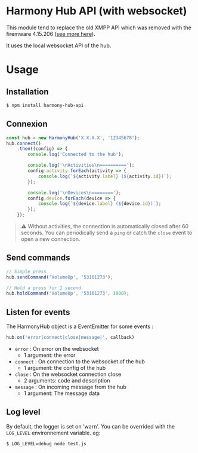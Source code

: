 # Harmony Hub API (with websocket)

This module  tend to replace the old XMPP API which was removed with the firemware 4.15.206 ([see more here](https://community.logitech.com/s/question/0D55A00008D4bZ4SAJ/harmony-hub-firmware-update-fixes-vulnerabilities)).

It uses the local websocket API of the hub.

# Usage

## Installation

```bash
$ npm install harmony-hub-api
```

## Connexion 

```javascript
const hub = new HarmonyHub('X.X.X.X', '12345678');
hub.connect()
    .then((config) => {
        console.log('Connected to the hub');

        console.log('\nActivities\n==========');
        config.activity.forEach(activity => {
            console.log(`${activity.label} (${activity.id})`);
        });

        console.log('\nDevices\n========');
        config.device.forEach(device => {
            console.log(`${device.label} (${device.id})`);
        });
    });
```

> :warning: Without activities, the connection is automatically closed after 60 seconds. You can periodically send a `ping` or catch the `close` event to open a new connection.

## Send commands
```javascript
// Simple press
hub.sendCommand('VolumeUp', '53161273');

// Hold a press for 1 second
hub.holdCommand('VolumeUp', '53161273', 1000);
```

## Listen for events

The HarmonyHub object is a EventEmitter for some events : 

```javascript
hub.on('error|connect|close|message|', callback)
````

- `error` : On error on the websocket
    - 1 argument: the error
- `connect` : On connection to the websocket of the hub
    - 1 argument: the config of the hub
- `close` : On the websocket connection close
    - 2 arguments: code and description
- `message` : On incoming message from the hub
    - 1 argument: The message data


## Log level
By default, the logger is set on 'warn'. You can be overrided with the `LOG_LEVEL` environnement variable. eg:
```bash
$ LOG_LEVEL=debug node test.js
```
